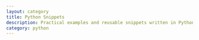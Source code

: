 ```yaml
---
layout: category
title: Python Snippets
description: Practical examples and reusable snippets written in Python
category: python
---
```

